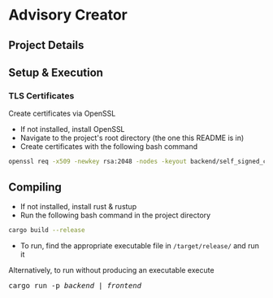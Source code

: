 # Advisory Creator

## Project Details

## Setup & Execution

### TLS Certificates

Create certificates via OpenSSL

- If not installed, install OpenSSL
- Navigate to the project's root directory (the one this README is in)
- Create certificates with the following bash command

```bash
openssl req -x509 -newkey rsa:2048 -nodes -keyout backend/self_signed_certs/key.pem -out backend/self_signed_certs/cert.pem
```

## Compiling

- If not installed, install rust & rustup
- Run the following bash command in the project directory

```bash
cargo build --release
```

- To run, find the appropriate executable file in `/target/release/` and run it

Alternatively, to run without producing an executable execute

<pre>
cargo run -p <i>backend</i> | <i>frontend</i>
</pre>
